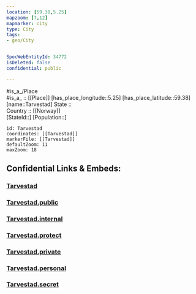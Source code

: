 ```yaml
---
location: [59.38,5.25] 
mapzoom: [7,12] 
mapmarker: city 
type: City
tags:
- geo/City


SpocWebEntityId: 34772
isDeleted: false
confidential: public

---
```

#is_a_/Place  
#is_a_ :: [[Place]] 
[has_place_longitude::5.25] 
[has_place_latitude::59.38] 
[name::Tarvestad] 
State ::  
Country :: [[Norway]]  
[StateId::] 
[Population::] 



```leaflet
id: Tarvestad
coordinates: [[Tarvestad]] 
markerFile: [[Tarvestad]] 
defaultZoom: 11 
maxZoom: 18
```


## Confidential Links & Embeds: 

### [Tarvestad](/_Standards/Earth/Continent/Europe/Europe~North/Norway/City/Tarvestad.md) 

### [Tarvestad.public](/_public/Earth/Continent/Europe/Europe~North/Norway/City/Tarvestad.public.md) 

### [Tarvestad.internal](/_internal/Earth/Continent/Europe/Europe~North/Norway/City/Tarvestad.internal.md) 

### [Tarvestad.protect](/_protect/Earth/Continent/Europe/Europe~North/Norway/City/Tarvestad.protect.md) 

### [Tarvestad.private](/_private/Earth/Continent/Europe/Europe~North/Norway/City/Tarvestad.private.md) 

### [Tarvestad.personal](/_personal/Earth/Continent/Europe/Europe~North/Norway/City/Tarvestad.personal.md) 

### [Tarvestad.secret](/_secret/Earth/Continent/Europe/Europe~North/Norway/City/Tarvestad.secret.md)

